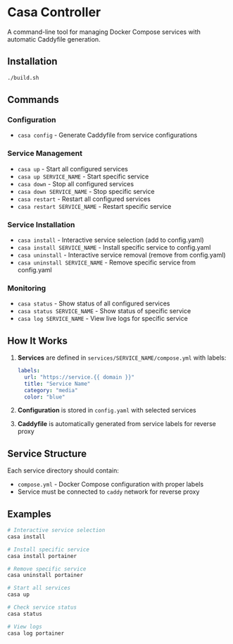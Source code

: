 # Casa Controller

A command-line tool for managing Docker Compose services with automatic Caddyfile generation.

## Installation

```bash
./build.sh
```

## Commands

### Configuration
- `casa config` - Generate Caddyfile from service configurations

### Service Management
- `casa up` - Start all configured services
- `casa up SERVICE_NAME` - Start specific service
- `casa down` - Stop all configured services  
- `casa down SERVICE_NAME` - Stop specific service
- `casa restart` - Restart all configured services
- `casa restart SERVICE_NAME` - Restart specific service

### Service Installation
- `casa install` - Interactive service selection (add to config.yaml)
- `casa install SERVICE_NAME` - Install specific service to config.yaml
- `casa uninstall` - Interactive service removal (remove from config.yaml)
- `casa uninstall SERVICE_NAME` - Remove specific service from config.yaml

### Monitoring
- `casa status` - Show status of all configured services
- `casa status SERVICE_NAME` - Show status of specific service
- `casa log SERVICE_NAME` - View live logs for specific service

## How It Works

1. **Services** are defined in `services/SERVICE_NAME/compose.yml` with labels:
   ```yaml
   labels:
     url: "https://service.{{ domain }}"
     title: "Service Name"
     category: "media"
     color: "blue"
   ```

2. **Configuration** is stored in `config.yaml` with selected services

3. **Caddyfile** is automatically generated from service labels for reverse proxy

## Service Structure

Each service directory should contain:
- `compose.yml` - Docker Compose configuration with proper labels
- Service must be connected to `caddy` network for reverse proxy

## Examples

```bash
# Interactive service selection
casa install

# Install specific service
casa install portainer

# Remove specific service
casa uninstall portainer

# Start all services
casa up

# Check service status
casa status

# View logs
casa log portainer
```
